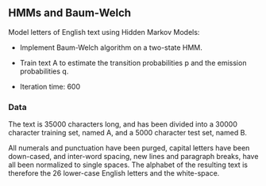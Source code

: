 ## HMMs and Baum-Welch

Model letters of English text using Hidden Markov Models:

- Implement Baum-Welch algorithm on a two-state HMM.

- Train text A to estimate the transition probabilities p and the emission probabilities q.

- Iteration time: 600


### Data

The text is 35000 characters long, and has been divided into a 30000 character training set, named A, and a 5000 character test set, named B. 

All numerals and punctuation have been purged, capital letters have been down-cased, and inter-word spacing, new lines and paragraph breaks, have all been normalized to single spaces. The alphabet of the resulting text is therefore the 26 lower-case English letters and the white-space.